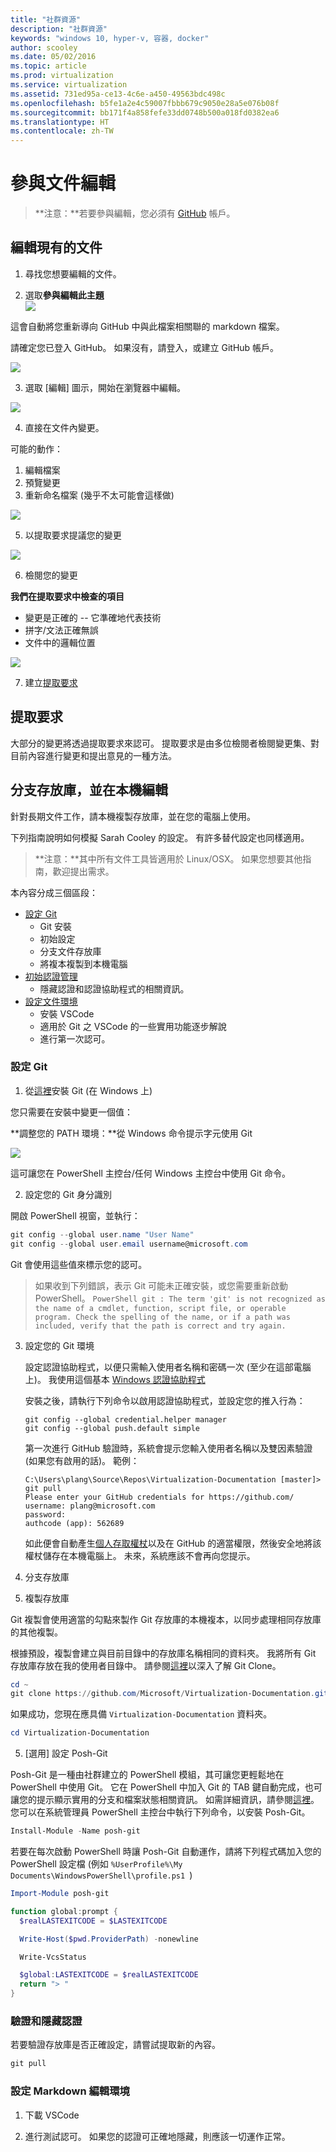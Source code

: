 ```yaml
---
title: "社群資源"
description: "社群資源"
keywords: "windows 10, hyper-v, 容器, docker"
author: scooley
ms.date: 05/02/2016
ms.topic: article
ms.prod: virtualization
ms.service: virtualization
ms.assetid: 731ed95a-ce13-4c6e-a450-49563bdc498c
ms.openlocfilehash: b5fe1a2e4c59007fbbb679c9050e28a5e076b08f
ms.sourcegitcommit: bb171f4a858fefe33dd0748b500a018fd0382ea6
ms.translationtype: HT
ms.contentlocale: zh-TW
---
```

# <a name="contribute-to-the-docs"></a>參與文件編輯

> **注意：**若要參與編輯，您必須有 [GitHub](https://www.github.com) 帳戶。

## <a name="edit-an-existing-doc"></a>編輯現有的文件

1. 尋找您想要編輯的文件。  

2. 選取**參與編輯此主題**  
  ![](media/editDoc.png)
  
  這會自動將您重新導向 GitHub 中與此檔案相關聯的 markdown 檔案。
  
  請確定您已登入 GitHub。  如果沒有，請登入，或建立 GitHub 帳戶。
  
  ![](media/GitHubView.png)
  
3. 選取 \[編輯\] 圖示，開始在瀏覽器中編輯。
  
  ![](media/GitHubEdit.png)

4. 直接在文件內變更。
  
  可能的動作：
  1. 編輯檔案
  2. 預覽變更
  3. 重新命名檔案 (幾乎不太可能會這樣做)
  
  ![](media/GitHubEditor.png)
  
5. 以提取要求提議您的變更
  
  ![](media/GitHubProposeChange.png)

6. 檢閱您的變更
  
  **我們在提取要求中檢查的項目**  
  * 變更是正確的 -- 它準確地代表技術
  * 拼字/文法正確無誤
  * 文件中的邏輯位置
    
  ![](media/GitHubCreatePR.png)

7. 建立[提取要求](contribute-to-docs.md#pull-requests)  

## <a name="pull-requests"></a>提取要求

大部分的變更將透過提取要求來認可。  提取要求是由多位檢閱者檢閱變更集、對目前內容進行變更和提出意見的一種方法。


## <a name="fork-the-repo-and-edit-locally"></a>分支存放庫，並在本機編輯

針對長期文件工作，請本機複製存放庫，並在您的電腦上使用。

下列指南說明如何模擬 Sarah Cooley 的設定。  有許多替代設定也同樣適用。

> **注意：**其中所有文件工具皆適用於 Linux/OSX。  如果您想要其他指南，歡迎提出需求。

本內容分成三個區段：
* [設定 Git](contribute-to-docs.md#set-up-git)
  * Git 安裝
  * 初始設定
  * 分支文件存放庫
  * 將複本複製到本機電腦
* [初始認證管理](contribute-to-docs.md#validate-and-stash-credentials)
  * 隱藏認證和認證協助程式的相關資訊。
* [設定文件環境](contribute-to-docs.md#set-up-markdown-editing-environment)
  * 安裝 VSCode
  * 適用於 Git 之 VSCode 的一些實用功能逐步解說
  * 進行第一次認可。

### <a name="set-up-git"></a>設定 Git

1. 從[這裡](https://git-for-windows.github.io/)安裝 Git (在 Windows 上)

  您只需要在安裝中變更一個值：

  **調整您的 PATH 環境：**從 Windows 命令提示字元使用 Git

  ![](media/GitFromWinCMD.png)

  這可讓您在 PowerShell 主控台/任何 Windows 主控台中使用 Git 命令。

2. 設定您的 Git 身分識別

  開啟 PowerShell 視窗，並執行：

  ``` PowerShell
  git config --global user.name "User Name"
  git config --global user.email username@microsoft.com
  ```

  Git 會使用這些值來標示您的認可。

  > 如果收到下列錯誤，表示 Git 可能未正確安裝，或您需要重新啟動 PowerShell。
    ``` PowerShell
    git : The term 'git' is not recognized as the name of a cmdlet, function, script file, or operable program. Check the spelling of the name, or if a path was included, verify that the path is correct and try again.
    ```

3. 設定您的 Git 環境

   設定認證協助程式，以便只需輸入使用者名稱和密碼一次 (至少在這部電腦上)。
   我使用這個基本 [Windows 認證協助程式](https://github.com/Microsoft/Git-Credential-Manager-for-Windows#download-and-install)

   安裝之後，請執行下列命令以啟用認證協助程式，並設定您的推入行為：
   ```
   git config --global credential.helper manager
   git config --global push.default simple
   ```

   第一次進行 GitHub 驗證時，系統會提示您輸入使用者名稱以及雙因素驗證 (如果您有啟用的話)。
   範例：
   ```
   C:\Users\plang\Source\Repos\Virtualization-Documentation [master]> git pull
   Please enter your GitHub credentials for https://github.com/
   username: plang@microsoft.com
   password:
   authcode (app): 562689
   ```
   如此便會自動產生[個人存取權杖](https://github.com/settings/tokens)以及在 GitHub 的適當權限，然後安全地將該權杖儲存在本機電腦上。 未來，系統應該不會再向您提示。

4. 分支存放庫

5. 複製存放庫

  Git 複製會使用適當的勾點來製作 Git 存放庫的本機複本，以同步處理相同存放庫的其他複製。

  根據預設，複製會建立與目前目錄中的存放庫名稱相同的資料夾。  我將所有 Git 存放庫存放在我的使用者目錄中。  請參閱[這裡](http://git-scm.com/docs/git-clone)以深入了解 Git Clone。

  ``` PowerShell
  cd ~
  git clone https://github.com/Microsoft/Virtualization-Documentation.git
  ```

  如果成功，您現在應具備 `Virtualization-Documentation` 資料夾。

  ``` PowerShell
  cd Virtualization-Documentation
  ```

5. \[選用\] 設定 Posh-Git

  Posh-Git 是一種由社群建立的 PowerShell 模組，其可讓您更輕鬆地在 PowerShell 中使用 Git。  它在 PowerShell 中加入 Git 的 TAB 鍵自動完成，也可讓您的提示顯示實用的分支和檔案狀態相關資訊。  如需詳細資訊，請參閱[這裡](https://github.com/dahlbyk/posh-git)。  您可以在系統管理員 PowerShell 主控台中執行下列命令，以安裝 Posh-Git。

  ``` PowerShell
  Install-Module -Name posh-git
  ```

  若要在每次啟動 PowerShell 時讓 Posh-Git 自動運作，請將下列程式碼加入您的 PowerShell 設定檔 (例如 `%UserProfile%\My Documents\WindowsPowerShell\profile.ps1 `)

  ``` PowerShell
  Import-Module posh-git

  function global:prompt {
    $realLASTEXITCODE = $LASTEXITCODE

    Write-Host($pwd.ProviderPath) -nonewline

    Write-VcsStatus

    $global:LASTEXITCODE = $realLASTEXITCODE
    return "> "
  }
  ```

### <a name="validate-and-stash-credentials"></a>驗證和隱藏認證

  若要驗證存放庫是否正確設定，請嘗試提取新的內容。

  ``` PowerShell
  git pull
  ```


### <a name="set-up-markdown-editing-environment"></a>設定 Markdown 編輯環境

1. 下載 VSCode

6. 進行測試認可。  如果您的認證可正確地隱藏，則應該一切運作正常。



